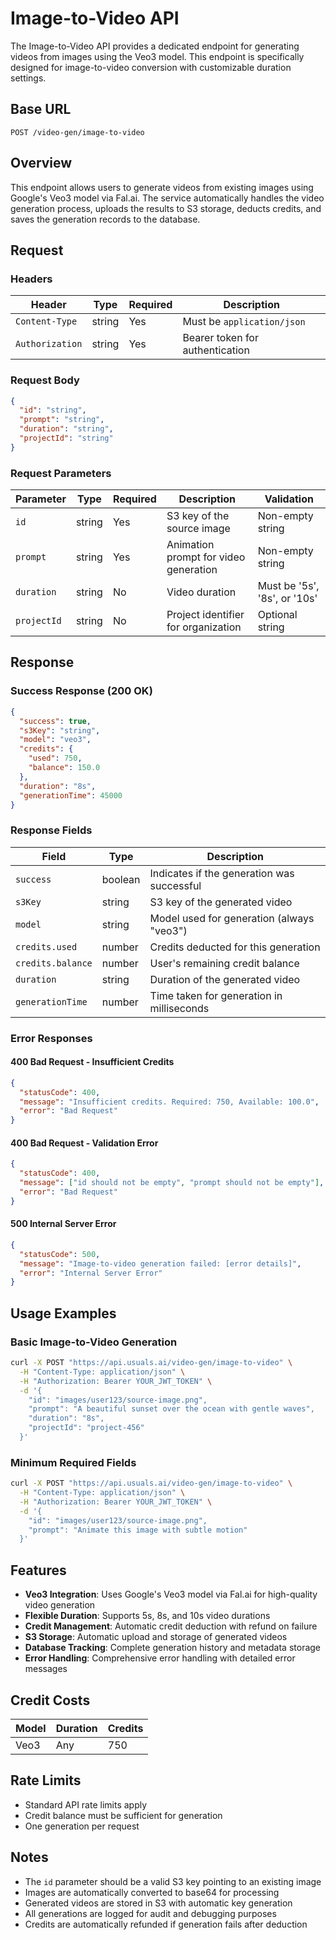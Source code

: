 # Image-to-Video API

The Image-to-Video API provides a dedicated endpoint for generating videos from images using the Veo3 model. This endpoint is specifically designed for image-to-video conversion with customizable duration settings.

## Base URL

```
POST /video-gen/image-to-video
```

## Overview

This endpoint allows users to generate videos from existing images using Google's Veo3 model via Fal.ai. The service automatically handles the video generation process, uploads the results to S3 storage, deducts credits, and saves the generation records to the database.

## Request

### Headers

| Header          | Type   | Required | Description                     |
| --------------- | ------ | -------- | ------------------------------- |
| `Content-Type`  | string | Yes      | Must be `application/json`      |
| `Authorization` | string | Yes      | Bearer token for authentication |

### Request Body

```json
{
  "id": "string",
  "prompt": "string", 
  "duration": "string",
  "projectId": "string"
}
```

### Request Parameters

| Parameter   | Type   | Required | Description                                     | Validation                    |
| ----------- | ------ | -------- | ----------------------------------------------- | ----------------------------- |
| `id`        | string | Yes      | S3 key of the source image                      | Non-empty string              |
| `prompt`    | string | Yes      | Animation prompt for video generation           | Non-empty string              |
| `duration`  | string | No       | Video duration                                  | Must be '5s', '8s', or '10s'  |
| `projectId` | string | No       | Project identifier for organization             | Optional string               |

## Response

### Success Response (200 OK)

```json
{
  "success": true,
  "s3Key": "string",
  "model": "veo3",
  "credits": {
    "used": 750,
    "balance": 150.0
  },
  "duration": "8s",
  "generationTime": 45000
}
```

### Response Fields

| Field            | Type    | Description                                    |
| ---------------- | ------- | ---------------------------------------------- |
| `success`        | boolean | Indicates if the generation was successful     |
| `s3Key`          | string  | S3 key of the generated video                  |
| `model`          | string  | Model used for generation (always "veo3")     |
| `credits.used`   | number  | Credits deducted for this generation           |
| `credits.balance`| number  | User's remaining credit balance                |
| `duration`       | string  | Duration of the generated video                |
| `generationTime` | number  | Time taken for generation in milliseconds      |

### Error Responses

#### 400 Bad Request - Insufficient Credits
```json
{
  "statusCode": 400,
  "message": "Insufficient credits. Required: 750, Available: 100.0",
  "error": "Bad Request"
}
```

#### 400 Bad Request - Validation Error
```json
{
  "statusCode": 400,
  "message": ["id should not be empty", "prompt should not be empty"],
  "error": "Bad Request"
}
```

#### 500 Internal Server Error
```json
{
  "statusCode": 500,
  "message": "Image-to-video generation failed: [error details]",
  "error": "Internal Server Error"
}
```

## Usage Examples

### Basic Image-to-Video Generation

```bash
curl -X POST "https://api.usuals.ai/video-gen/image-to-video" \
  -H "Content-Type: application/json" \
  -H "Authorization: Bearer YOUR_JWT_TOKEN" \
  -d '{
    "id": "images/user123/source-image.png",
    "prompt": "A beautiful sunset over the ocean with gentle waves",
    "duration": "8s",
    "projectId": "project-456"
  }'
```

### Minimum Required Fields

```bash
curl -X POST "https://api.usuals.ai/video-gen/image-to-video" \
  -H "Content-Type: application/json" \
  -H "Authorization: Bearer YOUR_JWT_TOKEN" \
  -d '{
    "id": "images/user123/source-image.png",
    "prompt": "Animate this image with subtle motion"
  }'
```

## Features

- **Veo3 Integration**: Uses Google's Veo3 model via Fal.ai for high-quality video generation
- **Flexible Duration**: Supports 5s, 8s, and 10s video durations
- **Credit Management**: Automatic credit deduction with refund on failure
- **S3 Storage**: Automatic upload and storage of generated videos
- **Database Tracking**: Complete generation history and metadata storage
- **Error Handling**: Comprehensive error handling with detailed error messages

## Credit Costs

| Model | Duration | Credits |
| ----- | -------- | ------- |
| Veo3  | Any      | 750     |

## Rate Limits

- Standard API rate limits apply
- Credit balance must be sufficient for generation
- One generation per request

## Notes

- The `id` parameter should be a valid S3 key pointing to an existing image
- Images are automatically converted to base64 for processing
- Generated videos are stored in S3 with automatic key generation
- All generations are logged for audit and debugging purposes
- Credits are automatically refunded if generation fails after deduction
